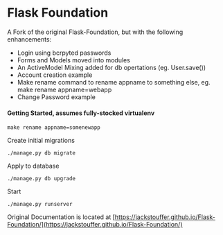 # Flask Foundation

A Fork of the original Flask-Foundation, but with the following enhancements:
* Login using bcrpyted passwords
* Forms and Models moved into modules
* An ActiveModel Mixing added for db opertations (eg. User.save())
* Account creation example
* Make rename command to rename appname to something else, eg. make rename appname=webapp
* Change Password example

#### Getting Started, assumes fully-stocked virtualenv

`make rename appname=somenewapp`

Create initial migrations

`./manage.py db migrate`

Apply to database

`./manage.py db upgrade`

Start

`./manage.py runserver`

Original Documentation is located at [https://jackstouffer.github.io/Flask-Foundation/](https://jackstouffer.github.io/Flask-Foundation/)

